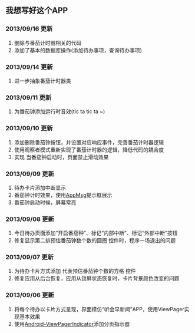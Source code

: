 ﻿## 我想写好这个APP

### 2013/09/16 更新
1. 删除与番茄计时器相关的代码
2. 添加了基本的数据库操作(添加待办事项，查询待办事项)

### 2013/09/14 更新
1. 进一步抽象番茄计时器类

### 2013/09/11 更新
1. 为番茄钟添加运行时音效(tic ta tic ta ~)

### 2013/09/10 更新
1. 添加删除番茄钟按钮，并设置对应响应事件，完善番茄计时器逻辑
2. 使用观察者模式重新实现了番茄计时器的逻辑，降低代码的耦合度
3. 实现 当番茄钟启动时，页面禁止滑动效果

### 2013/09/09 更新
1. 待办卡片添加中断显示
2. 番茄钟计时效果，使用[AppMsg](https://github.com/johnkil/Android-AppMsg)提示框展示
3. 番茄钟启动时候，屏幕常亮
        

### 2013/09/08 更新
1. 今日待办页面添加“开启番茄钟”、标记“内部中断”、标记“外部中断”按钮
2. 修复显示第二排预估番茄钟数个数的圆圈 控件时，程序一场退出的问题

### 2013/09/07 更新
1. 为待办卡片方式添加 代表预估番茄钟个数的方格 控件
2. 修复应用从后台恢复，应用从锁屏状态恢复时，卡片背景颜色改变的问题

### 2013/09/06 更新
1. 将每个待办以卡片方式呈现，界面模仿“听会早新闻”APP，使用ViewPager实现基本效果
2. 使用[Android-ViewPagerIndicator](https://github.com/JakeWharton/Android-ViewPagerIndicator)添加分页指示器
        
